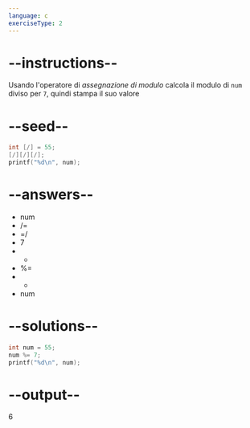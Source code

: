 ```yaml
---
language: c
exerciseType: 2
---
```


# --instructions--

Usando l'operatore di *assegnazione di modulo* calcola il modulo di `num` diviso per `7`, quindi stampa il suo valore

# --seed--

```c
int [/] = 55;
[/][/][/];
printf("%d\n", num);
```

# --answers--

- num
-  /= 
-  =/ 
- 7
-  * 
-  %= 
-  - 
- num

# --solutions--

```c
int num = 55;
num %= 7;
printf("%d\n", num);
```

# --output--

6
